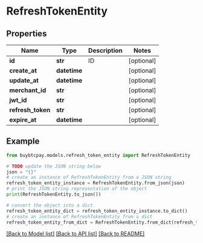 # RefreshTokenEntity


## Properties

Name | Type | Description | Notes
------------ | ------------- | ------------- | -------------
**id** | **str** | ID | [optional] 
**create_at** | **datetime** |  | [optional] 
**update_at** | **datetime** |  | [optional] 
**merchant_id** | **str** |  | [optional] 
**jwt_id** | **str** |  | [optional] 
**refresh_token** | **str** |  | [optional] 
**expire_at** | **datetime** |  | [optional] 

## Example

```python
from buybtcpay.models.refresh_token_entity import RefreshTokenEntity

# TODO update the JSON string below
json = "{}"
# create an instance of RefreshTokenEntity from a JSON string
refresh_token_entity_instance = RefreshTokenEntity.from_json(json)
# print the JSON string representation of the object
print(RefreshTokenEntity.to_json())

# convert the object into a dict
refresh_token_entity_dict = refresh_token_entity_instance.to_dict()
# create an instance of RefreshTokenEntity from a dict
refresh_token_entity_from_dict = RefreshTokenEntity.from_dict(refresh_token_entity_dict)
```
[[Back to Model list]](../README.md#documentation-for-models) [[Back to API list]](../README.md#documentation-for-api-endpoints) [[Back to README]](../README.md)


